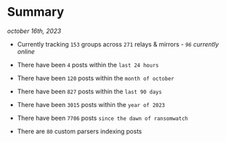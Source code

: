 
# Summary
_october 16th, 2023_

- Currently tracking `153` groups across `271` relays & mirrors - _`96` currently online_

- There have been `4` posts within the `last 24 hours`

- There have been `120` posts within the `month of october`

- There have been `827` posts within the `last 90 days`

- There have been `3015` posts within the `year of 2023`

- There have been `7706` posts `since the dawn of ransomwatch`

- There are `80` custom parsers indexing posts
